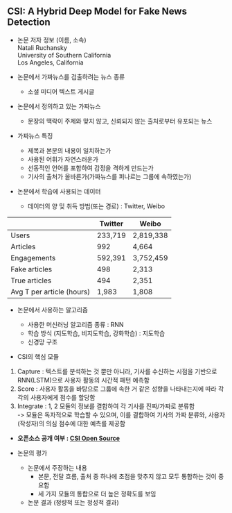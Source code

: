 ## CSI: A Hybrid Deep Model for Fake News Detection

* 논문 저자 정보 (이름, 소속)   
Natali Ruchansky   
University of Southern California   
Los Angeles, California   

* 논문에서 가짜뉴스를 검출하려는 뉴스 종류
  - 소셜 미디어 텍스트 게시글

* 논문에서 정의하고 있는 가짜뉴스
  - 문장의 맥락이 주제와 맞지 않고, 신뢰되지 않는 출처로부터 유포되는 뉴스

* 가짜뉴스 특징
  - 제목과 본문의 내용이 일치하는가
  - 사용된 어휘가 자연스러운가
  - 선동적인 언어를 포함하여 감정을 격하게 만드는가
  - 기사의 출처가 올바른가(가짜뉴스를 퍼나르는 그룹에 속하였는가)

* 논문에서 학습에 사용되는 데이터
  - 데이터의 양 및 취득 방법(또는 경로) : Twitter, Weibo

||Twitter | Weibo | 
|---|---|---|
|Users|233,719|2,819,338|
|Articles|992|4,664|
|Engagements|592,391|3,752,459|
|Fake articles|498|2,313|
|True articles|494|2,351|
|Avg T per article (hours)|1,983|1,808|

* 논문에서 사용하는 알고리즘
  - 사용한 머신러닝 알고리즘 종류 : RNN
  - 학습 방식 (지도학습, 비지도학습, 강화학습) : 지도학습
  - 신경망 구조
  
* CSI의 핵심 모듈
1) Capture : 텍스트를 분석하는 것 뿐만 아니라, 기사를 수신하는 시점을 기반으로 RNN(LSTM)으로 사용자 활동의 시간적 패턴 예측함
2) Score : 사용자 활동을 바탕으로 그룹에 속한 거 같은 성향을 나타내는지에 따라 각각의 사용자에게 점수를 할당함
3) Integrate : 1, 2 모듈의 정보를 결합하여 각 기사를 진짜/가짜로 분류함   
-> 모듈은 독자적으로 학습할 수 있으며, 이를 결합하여 기사의 가짜 분류와, 사용자(작성자)의 의심 점수에 대한 예측를 제공함

* **오픈소스 공개 여부 : [CSI Open Source](https://github.com/sungyongs/CSI-Code)**

* 논문의 평가
  - 논문에서 주장하는 내용
    - 본문, 전달 흐름, 출처 중 하나에 초점을 맞추지 않고 모두 통합하는 것이 중요함
    - 세 가지 모듈의 통합으로 더 높은 정확도를 보임
  - 논문 결과 (정량적 또는 정성적 결과)

